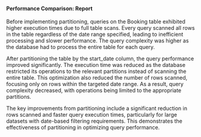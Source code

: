 #### Performance Comparison: Report
Before implementing partitioning, queries on the Booking table exhibited higher execution times due to full table scans. Every query scanned all rows in the table regardless of the date range specified, leading to inefficient processing and slower performance. The query complexity was higher as the database had to process the entire table for each query.


After partitioning the table by the start_date column, the query performance improved significantly. The execution time was reduced as the database restricted its operations to the relevant partitions instead of scanning the entire table. This optimization also reduced the number of rows scanned, focusing only on rows within the targeted date range. As a result, query complexity decreased, with operations being limited to the appropriate partitions.


The key improvements from partitioning include a significant reduction in rows scanned and faster query execution times, particularly for large datasets with date-based filtering requirements. This demonstrates the effectiveness of partitioning in optimizing query performance.